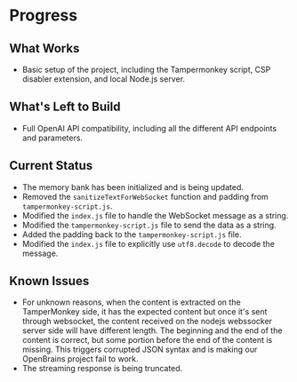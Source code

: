 # Progress

## What Works
- Basic setup of the project, including the Tampermonkey script, CSP disabler extension, and local Node.js server.

## What's Left to Build
- Full OpenAI API compatibility, including all the different API endpoints and parameters.

## Current Status
- The memory bank has been initialized and is being updated.
- Removed the `sanitizeTextForWebSocket` function and padding from `tampermonkey-script.js`.
- Modified the `index.js` file to handle the WebSocket message as a string.
- Modified the `tampermonkey-script.js` file to send the data as a string.
- Added the padding back to the `tampermonkey-script.js` file.
- Modified the `index.js` file to explicitly use `utf8.decode` to decode the message.

## Known Issues
- For unknown reasons, when the content is extracted on the TamperMonkey side, it has the expected content but once it's sent through websocket, the content received on the nodejs webssocker server side will have different length. The beginning and the end of the content is correct, but some portion before the end of the content is missing. This triggers corrupted JSON syntax and is making our OpenBrains project fail to work.
- The streaming response is being truncated.

